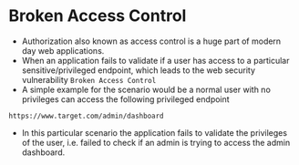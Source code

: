 # Broken Access Control

* Authorization also known as access control is a huge part of modern day web applications.
* When an application fails to validate if a user has access to a particular sensitive/privileged endpoint, which leads to the web security vulnerability `Broken Access Control` 
* A simple example for the scenario would be a normal user with no privileges can access the following privileged endpoint

```console
https://www.target.com/admin/dashboard
```

* In this particular scenario the application fails to validate the privileges of the user, i.e. failed to check if an admin is trying to access the admin dashboard.